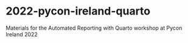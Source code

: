 # 2022-pycon-ireland-quarto
Materials for the Automated Reporting with Quarto workshop at Pycon Ireland 2022
